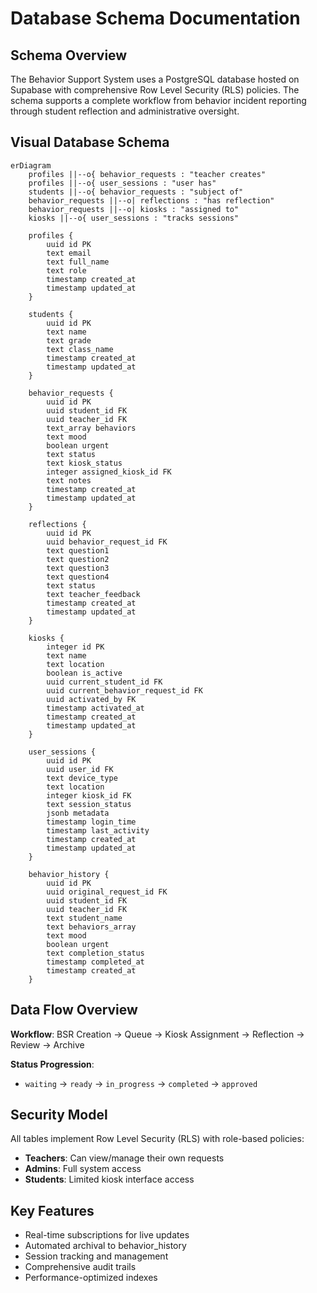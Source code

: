 # Database Schema Documentation

## Schema Overview

The Behavior Support System uses a PostgreSQL database hosted on Supabase with comprehensive Row Level Security (RLS) policies. The schema supports a complete workflow from behavior incident reporting through student reflection and administrative oversight.

## Visual Database Schema

```mermaid
erDiagram
    profiles ||--o{ behavior_requests : "teacher creates"
    profiles ||--o{ user_sessions : "user has"
    students ||--o{ behavior_requests : "subject of"
    behavior_requests ||--o| reflections : "has reflection"
    behavior_requests ||--o| kiosks : "assigned to"
    kiosks ||--o{ user_sessions : "tracks sessions"

    profiles {
        uuid id PK
        text email
        text full_name
        text role
        timestamp created_at
        timestamp updated_at
    }

    students {
        uuid id PK
        text name
        text grade
        text class_name
        timestamp created_at
        timestamp updated_at
    }

    behavior_requests {
        uuid id PK
        uuid student_id FK
        uuid teacher_id FK
        text_array behaviors
        text mood
        boolean urgent
        text status
        text kiosk_status
        integer assigned_kiosk_id FK
        text notes
        timestamp created_at
        timestamp updated_at
    }

    reflections {
        uuid id PK
        uuid behavior_request_id FK
        text question1
        text question2
        text question3
        text question4
        text status
        text teacher_feedback
        timestamp created_at
        timestamp updated_at
    }

    kiosks {
        integer id PK
        text name
        text location
        boolean is_active
        uuid current_student_id FK
        uuid current_behavior_request_id FK
        uuid activated_by FK
        timestamp activated_at
        timestamp created_at
        timestamp updated_at
    }

    user_sessions {
        uuid id PK
        uuid user_id FK
        text device_type
        text location
        integer kiosk_id FK
        text session_status
        jsonb metadata
        timestamp login_time
        timestamp last_activity
        timestamp created_at
        timestamp updated_at
    }

    behavior_history {
        uuid id PK
        uuid original_request_id FK
        uuid student_id FK
        uuid teacher_id FK
        text student_name
        text behaviors_array
        text mood
        boolean urgent
        text completion_status
        timestamp completed_at
        timestamp created_at
    }
```

## Data Flow Overview

**Workflow**: BSR Creation → Queue → Kiosk Assignment → Reflection → Review → Archive

**Status Progression**:
- `waiting` → `ready` → `in_progress` → `completed` → `approved`

## Security Model

All tables implement Row Level Security (RLS) with role-based policies:
- **Teachers**: Can view/manage their own requests
- **Admins**: Full system access
- **Students**: Limited kiosk interface access

## Key Features

- Real-time subscriptions for live updates
- Automated archival to behavior_history
- Session tracking and management
- Comprehensive audit trails
- Performance-optimized indexes